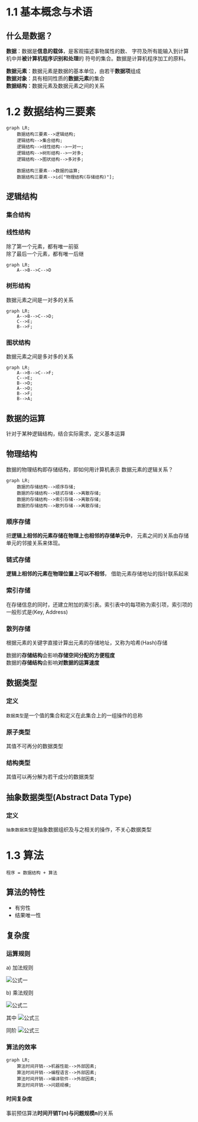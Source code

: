 
# 1.1 基本概念与术语

## 什么是数据？

**数据**：数据是**信息的载体**，是客观描述事物属性的数、
字符及所有能输入到计算机中并**被计算机程序识别和处理**的
符号的集合。数据是计算机程序加工的原料。

**数据元素**：数据元素是数据的基本单位，由若干**数据项**组成  
**数据对象**：具有相同性质的**数据元素**的集合  
**数据结构**：数据元素及数据元素之间的关系

# 1.2 数据结构三要素

```mermaid
graph LR;
    数据结构三要素-->逻辑结构;
    逻辑结构-->集合结构;
    逻辑结构-->线性结构-->一对一;
    逻辑结构-->树形结构-->一对多;
    逻辑结构-->图状结构-->多对多;

    数据结构三要素-->数据的运算;
    数据结构三要素-->id["物理结构(存储结构)"];
```

## 逻辑结构

### 集合结构

### 线性结构

除了第一个元素，都有唯一前驱  
除了最后一个元素，都有唯一后继

```mermaid
graph LR;
    A-->B-->C-->D
```

### 树形结构

数据元素之间是一对多的关系

```mermaid
graph LR;
    A-->B-->C-->D;
    C-->E;
    B-->F;
```

### 图状结构

数据元素之间是多对多的关系

```mermaid
graph LR;
    A-->B-->C-->F;
    C-->E;
    B-->D;
    A-->D;
    B-->F;
    B-->A;
```

## 数据的运算

针对于某种逻辑结构，结合实际需求，定义基本运算

## 物理结构

数据的物理结构即存储结构，即如何用计算机表示
数据元素的逻辑关系？

```mermaid
graph LR;
    数据的存储结构-->顺序存储;
    数据的存储结构-->链式存储-->离散存储;
    数据的存储结构-->索引存储-->离散存储;
    数据的存储结构-->散列存储-->离散存储;
```

### 顺序存储

把**逻辑上相邻的元素存储在物理上也相邻的存储单元中**，
元素之间的关系由存储单元的邻接关系来体现。

### 链式存储

**逻辑上相邻的元素在物理位置上可以不相邻**，
借助元素存储地址的指针联系起来

### 索引存储

在存储信息的同时，还建立附加的索引表。索引表中的每项称为索引项，索引项的一般形式是(Key, Address)

### 散列存储

根据元素的关键字直接计算出元素的存储地址，又称为哈希(Hash)存储

数据的**存储结构**会影响**存储空间分配的方便程度**  
数据的**存储结构**会影响**对数据的运算速度**

## 数据类型

### 定义

`数据类型`是一个值的集合和定义在此集合上的一组操作的总称

### 原子类型

其值不可再分的数据类型

### 结构类型

其值可以再分解为若干成分的数据类型

## 抽象数据类型(Abstract Data Type)

### 定义

`抽象数据类型`是抽象数据组织及与之相关的操作，不关心数据类型

# 1.3 算法

`程序 = 数据结构 + 算法`

## 算法的特性

* 有穷性
* 结果唯一性

## 复杂度

### 运算规则

a) 加法规则

![公式一](https://latex.codecogs.com/svg.image?O(f(n))&plus;O(g(n))=O(max(f(n),g(n))))

b) 乘法规则

![公式二](https://latex.codecogs.com/svg.image?O(f(n))\times&space;O(g(n))=O(f(n)\times&space;g(n)))

其中
![公式三](https://latex.codecogs.com/svg.image?O(1)<O(log_{2}n)<O(n)<O(nlog_{2}n)<O(n^2)<O(n^3)<O(2^n)<O(n!)<O(n^n))

同阶
![公式三](https://latex.codecogs.com/svg.image?T(n)=O(f(n))\Leftrightarrow\displaystyle\lim_{x&space;\to&space;\infty}\frac{T(n)}{f(n)}=k)

### 算法的效率

```mermaid
graph LR;
    算法时间开销-->机器性能-->外部因素;
    算法时间开销-->编程语言-->外部因素;
    算法时间开销-->编译软件-->外部因素;
    算法时间开销-->问题规模;
```

#### 时间复杂度

事前预估算法**时间开销T(n)**与**问题规模n**的关系
